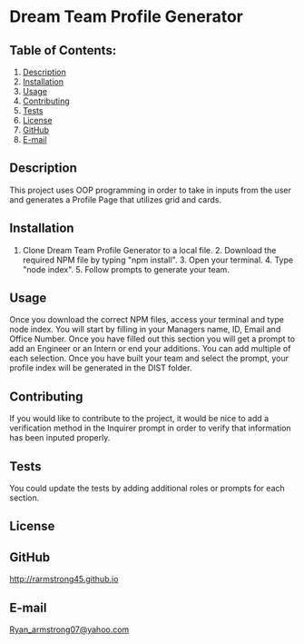 # Dream Team Profile Generator

## Table of Contents:
  1. [Description](#description) 
  2. [Installation](#Installation)
  3. [Usage](#Usage)  
  4. [Contributing](#Contributing)
  5. [Tests](#Tests)
  6. [License](#License)
  7. [GitHub](#GitHub)
  8. [E-mail](#E-mail)

## Description
This project uses OOP programming in order to take in inputs from the user and generates a Profile Page that utilizes grid and cards. 

## Installation
1. Clone Dream Team Profile Generator to a local file. 2. Download the required NPM file by typing "npm install". 3. Open your terminal. 4. Type "node index". 5. Follow prompts to generate your team.

## Usage
Once you download the correct NPM files, access your terminal and type node index. You will start by filling in your Managers name, ID, Email and Office Number. Once you have filled out this section you will get a prompt to add an Engineer or an Intern or end your additions. You can add multiple of each selection. Once you have built your team and select the prompt, your profile index will be generated in the DIST folder.

## Contributing
If you would like to contribute to the project, it would be nice to add a verification method in the Inquirer prompt in order to verify that information has been inputed properly.

## Tests
You could update the tests by adding additional roles or prompts for each section.

## License
 

## GitHub
http://rarmstrong45.github.io 

## E-mail
Ryan_armstrong07@yahoo.com